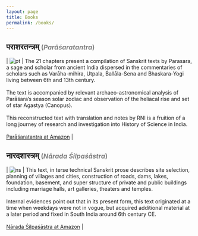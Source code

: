 ```yaml
---
layout: page
title: Books
permalink: /books/
---
```


## पराशरतन्त्रम् <span style="color:gray; font-size:smaller">(_Parāśaratantra_)</span>

| ![pt](../assets/pt_book_cover.jpg) | The 21 chapters present a compilation of Sanskrit texts by Parasara, a sage and scholar from ancient India dispersed in the commentaries of scholars such as Varāha-mihira, Utpala, Ballāla-Sena and Bhaskara-Yogi living between 6th and 13th century. <br><br> The text is accompanied by relevant archaeo-astronomical analysis of Parāśara’s season solar zodiac and observation of the heliacal rise and set of star Agastya (Canopus).  <br> <br> This reconstructed text with translation and notes by RNI is a fruition of a long journey of research and investigation into History of Science in India. <br> <br> [Parāśaratantra at Amazon](https://www.amazon.in/Parasaratantra-R-N-Iyengar/dp/8192099245) |

## नारदशास्त्रम् <span style="color:gray; font-size:smaller">(_Nārada Śilpaśāstra_)</span>

| ![ns](../assets/ns_book_cover.jpg) | This text, in terse technical Sanskrit prose describes site selection, planning of villages and cities, construction of roads, dams, lakes, foundation, basement, and super structure of private and public buildings including marriage halls, art galleries, theaters and temples. <br><br>  Internal evidences point out that in its present form, this text originated at a time when weekdays were not in vogue, but acquired additional material at a later period and fixed in South India around 6th century CE. <br> <br>  [Nārada Śilpaśāstra at Amazon](https://www.amazon.in/N%C4%81rada-%C5%9Ailpa%C5%9B%C4%81stra-R-N-Iyengar/dp/9385327585A) |

<!--
## Vṛddhagārgīya Jyotiṣaa

- Study of Vṛddhagārgīya Jyotiṣa an ancient text on observational astronomy is currently under progress supported by ICHR.
- This study will result in a new book on Vṛddhagārgīya Jyotiṣa
  
-->